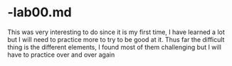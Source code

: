 # -lab00.md
This was very interesting to do since it is my first time, I have learned a lot but I will need to practice more to try to be good at it. Thus far the difficult thing is the different elements, I found most of them challenging but I will have to practice over and over again
